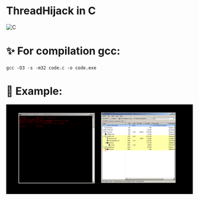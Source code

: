 # ThreadHijack in C
![C](https://img.shields.io/badge/Language-C-blue?style=for-the-badge&logo=C)

# ✨ For compilation gcc:
```shell
gcc -O3 -s -m32 code.c -o code.exe
```
# 🌟 Example:
<img alt="screen" width="800" src="image.png">